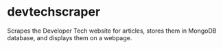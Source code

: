 # devtechscraper
Scrapes the Developer Tech website for articles, stores them in MongoDB database, and displays them on a webpage.
